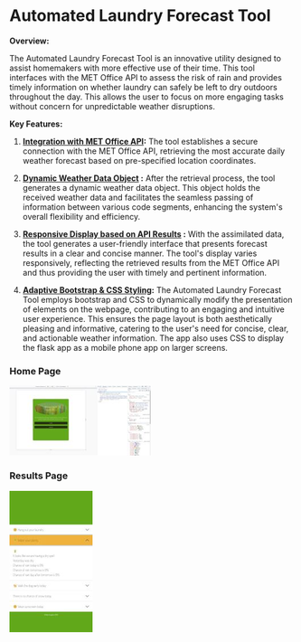 # Automated Laundry Forecast Tool

**Overview:**

The Automated Laundry Forecast Tool is an innovative utility designed to assist homemakers with more effective use of their time. This tool interfaces with the MET Office API to assess the risk of rain and provides timely information on whether laundry can safely be left to dry outdoors throughout the day. This allows the user to focus on more engaging tasks without concern for unpredictable weather disruptions. 

**Key Features:**

1. **[Integration with MET Office API](./application/rain.py):** The tool establishes a secure connection with the MET Office API, retrieving the most accurate daily weather forecast based on pre-specified location coordinates. 

2. **[Dynamic Weather Data Object](./application/rain.py) :** After the retrieval process, the tool generates a dynamic weather data object. This object holds the received weather data and facilitates the seamless passing of information between various code segments, enhancing the system's overall flexibility and efficiency.

3. **[Responsive Display based on API Results](./application/templates/detail.html) :** With the assimilated data, the tool generates a user-friendly interface that presents forecast results in a clear and concise manner. The tool's display varies responsively, reflecting the retrieved results from the MET Office API and thus providing the user with timely and pertinent information.

4. **[Adaptive Bootstrap & CSS Styling](./application/static/styles/styles.css):** The Automated Laundry Forecast Tool employs bootstrap and CSS to dynamically modify the presentation of elements on the webpage, contributing to an engaging and intuitive user experience. This ensures the page layout is both aesthetically pleasing and informative, catering to the user's need for concise, clear, and actionable weather information. The app also uses CSS to display the flask app as a mobile phone app on larger screens.

### Home Page
![Image - Screenshot of home page](application/static/images/screenshot_home_small.jpg)

### Results Page
![Image - Screenshot of results page](application/static/images/screenshot_results_small.jpg)
